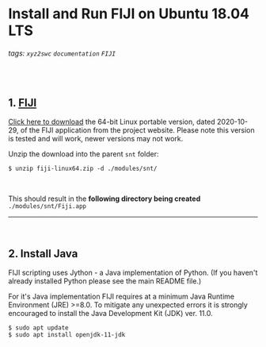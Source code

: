 # Install and Run FIJI on Ubuntu 18.04 LTS

###### tags: `xyz2swc` `documentation` `FIJI`
<br/>

## 1. [FIJI](https://imagej.net/software/fiji)

[Click here to download](https://downloads.imagej.net/fiji/archive/20201029-1752/fiji-linux64.zip) the 64-bit Linux portable version, dated 2020-10-29, of the FIJI application from the project website. Please note this version is tested and will work, newer versions may not work.


Unzip the download into the parent `snt` folder:
```
$ unzip fiji-linux64.zip -d ./modules/snt/
```
<br/>

This should result in the **following directory being created** `./modules/snt/Fiji.app`


---
<br/>
 
## 2. Install Java

FIJI scripting uses Jython - a Java implementation of Python.
(If you haven't already installed Python please see the main README file.)

For it's Java implementation FIJI requires at a minimum Java Runtime Environment (JRE) >=8.0. To mitigate any unexpected errors it is strongly encouraged to install the Java Development Kit (JDK) ver. 11.0.

```
$ sudo apt update
$ sudo apt install openjdk-11-jdk
```



